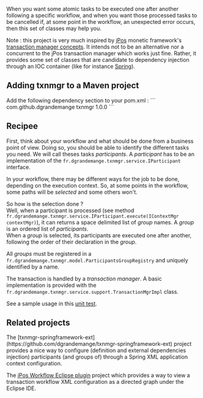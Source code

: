 When you want some atomic tasks to be executed one after another following a specific workflow, and when you want those  processed tasks to be cancelled if, at some point in the workflow, an unexpected error occurs, then this set of classes may help you.

Note : this project is very much inspired by [jPos](http://www.jpos.org/) monetic framework's [transaction manager concepts](http://www.andyorrock.com/2007/02/the_jpos_transa.html). It intends not to be an alternative nor a concurrent to the jPos transaction manager which works just fine. Rather, it provides some set of classes that are candidate to dependency injection through an IOC container (like for instance [Spring](http://docs.spring.io/spring/docs/3.0.x/reference/beans.html)).

<h2>Adding txnmgr to a Maven project</h2>
Add the following dependency section to your pom.xml :
```
<dependency>
    <groupId>com.github.dgrandemange</groupId>
    <artifactId>txnmgr</artifactId>
    <version>1.0.0</version>
</dependency>
```

<h2>Recipee</h2>
First, think about your workflow and what should be done from a business point of view. Doing so, you should be able to identify the different tasks you need. We will call theses tasks <i>participants</i>.
A <i>participant</i> has to be an implementation of the <code>fr.dgrandemange.txnmgr.service.IParticipant</code> interface.

In your workflow, there may be different ways for the job to be done, depending on the execution context. So, at some points in the workflow, some paths will be <i>selected</i> and some others won't.

So how is the selection done ? <br>
Well, when a participant is processed (see method <code>fr.dgrandemange.txnmgr.service.IParticipant.execute(IContextMgr contextMgr)</code>), it can returns a space delimited list of <i>group</i> names. A <i>group</i> is an ordered list of <i>participants</i>. <br>
When a <i>group</i> is selected, its participants are executed one after another, following the order of their declaration in the <i>group</i>.

All <i>groups</i> must be registered in a <code>fr.dgrandemange.txnmgr.model.ParticipantsGroupRegistry</code> and uniquely identified by a name.

The transaction is handled by a <i>transaction manager</i>. A basic implementation is provided with the <code>fr.dgrandemange.txnmgr.service.support.TransactionMgrImpl</code> class.

See a sample usage in this [unit test](/src/test/java/fr/dgrandemange/txnmgr/service/support/TransactionMgrImplTest.java).

<h2>Related projects</h2>
The [txnmgr-springframework-ext](https://github.com/dgrandemange/txnmgr-springframework-ext) project provides a nice way to configure (definition and external dependencies injection) participants (and groups of) through a Spring XML application context configuration.

The [jPos Workflow Eclipse plugin](https://github.com/dgrandemange/jPosWorkflowEclipsePlugin) project which provides a way to view a transaction workflow XML configuration as a directed graph under the Eclipse IDE.
